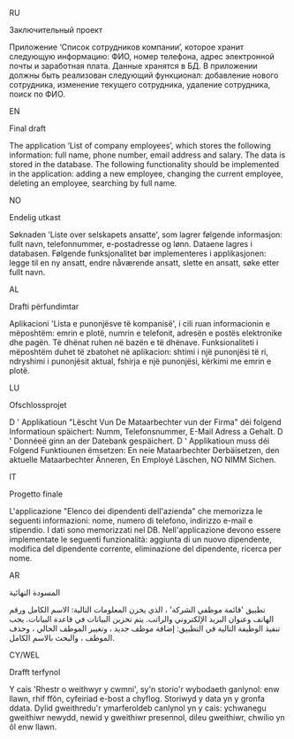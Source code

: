 RU

Заключительный проект

Приложение ‘Список сотрудников компании’, которое хранит следующую информацию: ФИО, номер телефона, адрес электронной почты и заработная плата. Данные хранятся в БД. В приложении должны быть реализован следующий функционал: добавление нового сотрудника, изменение текущего сотрудника, удаление сотрудника, поиск по ФИО.


EN

Final draft

The application ‘List of company employees’, which stores the following information: full name, phone number, email address and salary. The data is stored in the database. The following functionality should be implemented in the application: adding a new employee, changing the current employee, deleting an employee, searching by full name.


NO

Endelig utkast

Søknaden 'Liste over selskapets ansatte', som lagrer følgende informasjon: fullt navn, telefonnummer, e-postadresse og lønn. Dataene lagres i databasen. Følgende funksjonalitet bør implementeres i applikasjonen: legge til en ny ansatt, endre nåværende ansatt, slette en ansatt, søke etter fullt navn.


AL

Drafti përfundimtar

Aplikacioni 'Lista e punonjësve të kompanisë', i cili ruan informacionin e mëposhtëm: emrin e plotë, numrin e telefonit, adresën e postës elektronike dhe pagën. Të dhënat ruhen në bazën e të dhënave. Funksionaliteti i mëposhtëm duhet të zbatohet në aplikacion: shtimi i një punonjësi të ri, ndryshimi i punonjësit aktual, fshirja e një punonjësi, kërkimi me emrin e plotë.


LU

Ofschlossprojet

D ' Applikatioun "Lëscht Vun De Mataarbechter vun der Firma" déi folgend Informatioun späichert: Numm, Telefonsnummer, E-Mail Adress a Gehalt. D ' Donnéeë ginn an der Datebank gespäichert. D ' Applikatioun muss déi Folgend Funktiounen ëmsetzen: En neie Mataarbechter Derbäisetzen, den aktuelle Mataarbechter Änneren, En Employé Läschen, NO NIMM Sichen.


IT

Progetto finale

L'applicazione "Elenco dei dipendenti dell'azienda" che memorizza le seguenti informazioni: nome, numero di telefono, indirizzo e-mail e stipendio. I dati sono memorizzati nel DB. Nell'applicazione devono essere implementate le seguenti funzionalità: aggiunta di un nuovo dipendente, modifica del dipendente corrente, eliminazione del dipendente, ricerca per nome.


AR

المسودة النهائية

تطبيق 'قائمة موظفي الشركة' ، الذي يخزن المعلومات التالية: الاسم الكامل ورقم الهاتف وعنوان البريد الإلكتروني والراتب. يتم تخزين البيانات في قاعدة البيانات. يجب تنفيذ الوظيفة التالية في التطبيق: إضافة موظف جديد ، وتغيير الموظف الحالي ، وحذف الموظف ، والبحث بالاسم الكامل.


CY/WEL

Drafft terfynol

Y cais 'Rhestr o weithwyr y cwmni', sy'n storio'r wybodaeth ganlynol: enw llawn, rhif ffôn, cyfeiriad e-bost a chyflog. Storiwyd y data yn y gronfa ddata. Dylid gweithredu'r ymarferoldeb canlynol yn y cais: ychwanegu gweithiwr newydd, newid y gweithiwr presennol, dileu gweithiwr, chwilio yn ôl enw llawn.
